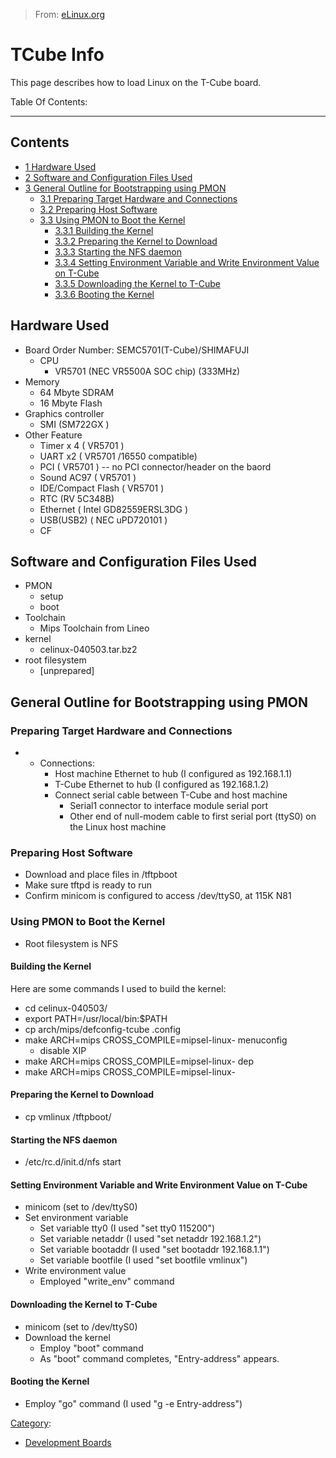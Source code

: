 > From: [eLinux.org](http://eLinux.org/TCube_Info "http://eLinux.org/TCube_Info")


# TCube Info



This page describes how to load Linux on the T-Cube board.

Table Of Contents:



* * * * *

## Contents

-   [1 Hardware Used](#hardware-used)
-   [2 Software and Configuration Files
    Used](#software-and-configuration-files-used)
-   [3 General Outline for Bootstrapping using
    PMON](#general-outline-for-bootstrapping-using-pmon)
    -   [3.1 Preparing Target Hardware and
        Connections](#preparing-target-hardware-and-connections)
    -   [3.2 Preparing Host Software](#preparing-host-software)
    -   [3.3 Using PMON to Boot the
        Kernel](#using-pmon-to-boot-the-kernel)
        -   [3.3.1 Building the Kernel](#building-the-kernel)
        -   [3.3.2 Preparing the Kernel to
            Download](#preparing-the-kernel-to-download)
        -   [3.3.3 Starting the NFS daemon](#starting-the-nfs-daemon)
        -   [3.3.4 Setting Environment Variable and Write Environment
            Value on
            T-Cube](#setting-environment-variable-and-write-environment-value-on-t-cube)
        -   [3.3.5 Downloading the Kernel to
            T-Cube](#downloading-the-kernel-to-t-cube)
        -   [3.3.6 Booting the Kernel](#booting-the-kernel)

## Hardware Used

-   Board Order Number: SEMC5701(T-Cube)/SHIMAFUJI
    -   CPU
        -   VR5701 (NEC VR5500A SOC chip) (333MHz)
-   Memory
    -   64 Mbyte SDRAM
    -   16 Mbyte Flash
-   Graphics controller
    -   SMI (SM722GX )
-   Other Feature
    -   Timer x 4 ( VR5701 )
    -   UART x2 ( VR5701 /16550 compatible)
    -   PCI ( VR5701 ) -- no PCI connector/header on the baord
    -   Sound AC97 ( VR5701 )
    -   IDE/Compact Flash ( VR5701 )
    -   RTC (RV 5C348B)
    -   Ethernet ( Intel GD82559ERSL3DG )
    -   USB(USB2) ( NEC uPD720101 )
    -   CF

## Software and Configuration Files Used

-   PMON
    -   setup
    -   boot
-   Toolchain
    -   Mips Toolchain from Lineo
-   kernel
    -   celinux-040503.tar.bz2
-   root filesystem
    -   [unprepared]

## General Outline for Bootstrapping using PMON

### Preparing Target Hardware and Connections

-   -   Connections:
        -   Host machine Ethernet to hub (I configured as 192.168.1.1)
        -   T-Cube Ethernet to hub (I configured as 192.168.1.2)
        -   Connect serial cable between T-Cube and host machine
            -   Serial1 connector to interface module serial port
            -   Other end of null-modem cable to first serial port
                (ttyS0) on the Linux host machine

### Preparing Host Software

-   Download and place files in /tftpboot
-   Make sure tftpd is ready to run
-   Confirm minicom is configured to access /dev/ttyS0, at 115K N81

### Using PMON to Boot the Kernel

-   Root filesystem is NFS

#### Building the Kernel

Here are some commands I used to build the kernel:

-   cd celinux-040503/
-   export PATH=/usr/local/bin:\$PATH
-   cp arch/mips/defconfig-tcube .config
-   make ARCH=mips CROSS\_COMPILE=mipsel-linux- menuconfig
    -   disable XIP
-   make ARCH=mips CROSS\_COMPILE=mipsel-linux- dep
-   make ARCH=mips CROSS\_COMPILE=mipsel-linux-

#### Preparing the Kernel to Download

-   cp vmlinux /tftpboot/

#### Starting the NFS daemon

-   /etc/rc.d/init.d/nfs start

#### Setting Environment Variable and Write Environment Value on T-Cube

-   minicom (set to /dev/ttyS0)
-   Set environment variable
    -   Set variable tty0 (I used "set tty0 115200")
    -   Set variable netaddr (I used "set netaddr 192.168.1.2")
    -   Set variable bootaddr (I used "set bootaddr 192.168.1.1")
    -   Set variable bootfile (I used "set bootfile vmlinux")
-   Write environment value
    -   Employed "write\_env" command

#### Downloading the Kernel to T-Cube

-   minicom (set to /dev/ttyS0)
-   Download the kernel
    -   Employ "boot" command
    -   As "boot" command completes, "Entry-address" appears.

#### Booting the Kernel

-   Employ "go" command (I used "g -e Entry-address")


[Category](http://eLinux.org/Special:Categories "Special:Categories"):

-   [Development
    Boards](http://eLinux.org/Category:Development_Boards "Category:Development Boards")

